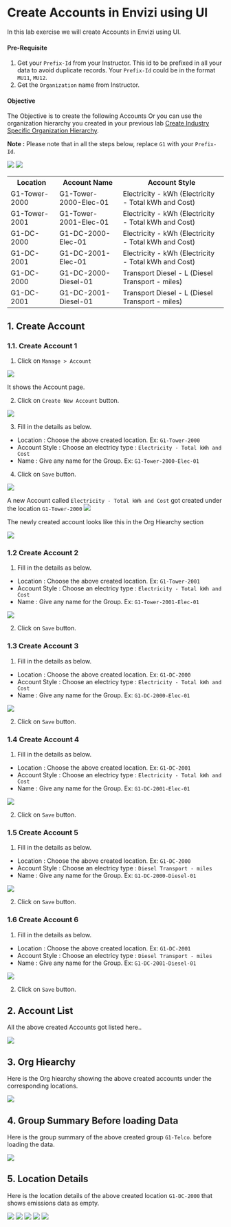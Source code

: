 # Create Accounts in Envizi using UI

In this lab exercise we will create Accounts in Envizi using UI.

#### Pre-Requisite

1. Get your `Prefix-Id` from your Instructor. This id to be prefixed in all your data to avoid duplicate records. Your `Prefix-Id` could be in the format `MU11`, `MU12`.
2. Get the `Organization` name from Instructor.

#### Objective

The Objective is to create the following Accounts  Or you can use the organization hierarchy you created in your previous lab [ Create Industry Specific Organization Hierarchy](../110-Create-Industry-Specific-Org-Hierarchy).

**Note :** Please note that in all the steps below, replace `G1` with your `Prefix-Id`.

<img src="images/00-org.png">

<img src="images/00-org-hiearchy.png">



<table>
<tr>
<th>Location</th>
<th>Account Name</th>
<th>Account Style</th>
</tr>
<tr>
<td>G1-Tower-2000</td>
<td>G1-Tower-2000-Elec-01</td>
<td>Electricity - kWh  (Electricity - Total kWh and Cost)</td>
</tr>
<tr>
<td>G1-Tower-2001</td>
<td>G1-Tower-2001-Elec-01</td>
<td>Electricity - kWh  (Electricity - Total kWh and Cost)</td>
</tr>
<tr>
<td>G1-DC-2000</td>
<td>G1-DC-2000-Elec-01</td>
<td>Electricity - kWh  (Electricity - Total kWh and Cost)</td>
</tr>
<tr>
<td>G1-DC-2001</td>
<td>G1-DC-2001-Elec-01</td>
<td>Electricity - kWh  (Electricity - Total kWh and Cost)</td>
</tr>
<tr>
<td>G1-DC-2000</td>
<td>G1-DC-2000-Diesel-01</td>
<td>Transport Diesel - L  (Diesel Transport - miles)</td>
</tr>
<tr>
<td>G1-DC-2001</td>
<td>G1-DC-2001-Diesel-01</td>
<td>Transport Diesel - L   (Diesel Transport - miles)</td>
</tr>
</table>

## 1. Create Account

### 1.1. Create Account 1

1. Click on `Manage > Account` 
<img src="images/03-account11.png">

It shows the Account page.

2. Click on `Create New Account` button.

<img src="images/03-account12.png">

3. Fill in the details as below. 

- Location : Choose the above created location. Ex: `G1-Tower-2000`
- Account Style :  Choose an electricy type : `Electricity - Total kWh and Cost`
- Name :  Give any name for the Group. Ex: `G1-Tower-2000-Elec-01`

4. Click on `Save` button.

<img src="images/03-account13.png">

A new Account called `Electricity - Total kWh and Cost` got created under the location `G1-Tower-2000`
<img src="images/03-account14.png">

The newly created account looks like this in the Org Hiearchy section

<img src="images/03-account15.png">


### 1.2 Create Account 2

1. Fill in the details as below. 

- Location : Choose the above created location. Ex: `G1-Tower-2001`
- Account Style :  Choose an electricy type : `Electricity - Total kWh and Cost`
- Name :  Give any name for the Group. Ex: `G1-Tower-2001-Elec-01`

<img src="images/03-account16.png">

2. Click on `Save` button.

### 1.3 Create Account 3

1. Fill in the details as below. 

- Location : Choose the above created location. Ex: `G1-DC-2000`
- Account Style :  Choose an electricy type : `Electricity - Total kWh and Cost`
- Name :  Give any name for the Group. Ex: `G1-DC-2000-Elec-01`

<img src="images/03-account17.png">

2. Click on `Save` button.

### 1.4 Create Account 4

1. Fill in the details as below. 

- Location : Choose the above created location. Ex: `G1-DC-2001`
- Account Style :  Choose an electricy type : `Electricity - Total kWh and Cost`
- Name :  Give any name for the Group. Ex: `G1-DC-2001-Elec-01`

<img src="images/03-account18.png">

2. Click on `Save` button.


### 1.5 Create Account 5

1. Fill in the details as below. 

- Location : Choose the above created location. Ex: `G1-DC-2000`
- Account Style :  Choose an electricy type : `Diesel Transport - miles`
- Name :  Give any name for the Group. Ex: `G1-DC-2000-Diesel-01`

<img src="images/03-account19.png">

2. Click on `Save` button.


### 1.6 Create Account 6

1. Fill in the details as below. 

- Location : Choose the above created location. Ex: `G1-DC-2001`
- Account Style :  Choose an electricy type : `Diesel Transport - miles`
- Name :  Give any name for the Group. Ex: `G1-DC-2001-Diesel-01`

<img src="images/03-account20.png">

2. Click on `Save` button.


## 2. Account List

All the above created Accounts got listed here..

<img src="images/03-account21.png">


## 3. Org Hiearchy 

Here is the Org hiearchy showing the above created accounts under the corresponding locations.

<img src="images/03-account22.png">


## 4. Group Summary Before loading Data

Here is the group summary of the above created group `G1-Telco`. before loading the data.

<img src="images/04-group-summary.png">

## 5. Location Details

Here is the location details of the above created location `G1-DC-2000` that shows emissions data as empty. 

<img src="images/05-location-detail1.png">
<img src="images/05-location-detail2.png">
<img src="images/05-location-detail3.png">
<img src="images/05-location-detail4.png">
<img src="images/05-location-detail5.png">

